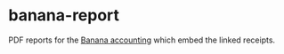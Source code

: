 # banana-report
PDF reports for the <a href="https://www.banana.ch/">Banana accounting</a> which embed the linked receipts.
